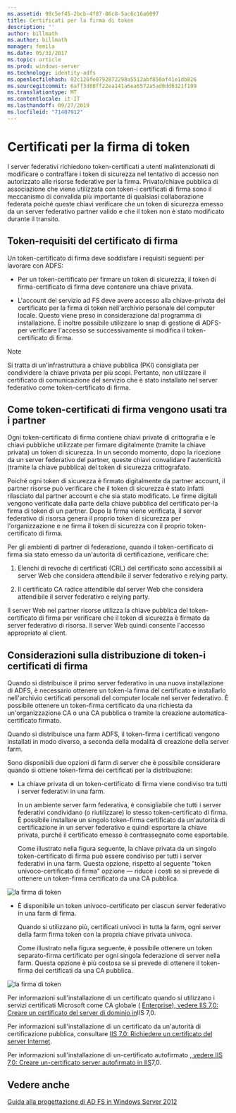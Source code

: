 ```yaml
---
ms.assetid: 98c5ef45-2bcb-4f87-86c8-5ac6c16a6097
title: Certificati per la firma di token
description: ''
author: billmath
ms.author: billmath
manager: femila
ms.date: 05/31/2017
ms.topic: article
ms.prod: windows-server
ms.technology: identity-adfs
ms.openlocfilehash: 02c126fe0792872298a5512abf850af41e1db826
ms.sourcegitcommit: 6aff3d88ff22ea141a6ea6572a5ad8dd6321f199
ms.translationtype: MT
ms.contentlocale: it-IT
ms.lasthandoff: 09/27/2019
ms.locfileid: "71407912"
---
```

# <a name="token-signing-certificates"></a>Certificati per la firma di token

I server federativi richiedono token\-certificati a utenti malintenzionati di modificare o contraffare i token di sicurezza nel tentativo di accesso non autorizzato alle risorse federative per la firma. Privato\/chiave pubblica di associazione che viene utilizzata con token\-i certificati di firma sono il meccanismo di convalida più importante di qualsiasi collaborazione federata poiché queste chiavi verificare che un token di sicurezza emesso da un server federativo partner valido e che il token non è stato modificato durante il transito.  
  
## <a name="token-signing-certificate-requirements"></a>Token\-requisiti del certificato di firma  
Un token\-certificato di firma deve soddisfare i requisiti seguenti per lavorare con ADFS:  
  
-   Per un token\-certificato per firmare un token di sicurezza, il token di firma\-certificato di firma deve contenere una chiave privata.  
  
-   L'account del servizio ad FS deve avere accesso alla chiave\-privata del certificato per la firma di token nell'archivio personale del computer locale. Questo viene preso in considerazione dal programma di installazione. È inoltre possibile utilizzare lo snap di gestione di ADFS\-per verificare l'accesso se successivamente si modifica il token\-certificato di firma.  
  
> [!NOTE]  
> Si tratta di un'infrastruttura a chiave pubblica \(PKI\) consigliata per condividere la chiave privata per più scopi. Pertanto, non utilizzare il certificato di comunicazione del servizio che è stato installato nel server federativo come token\-certificato di firma.  
  
## <a name="how-token-signing-certificates-are-used-across-partners"></a>Come token\-certificati di firma vengono usati tra i partner  
Ogni token\-certificato di firma contiene chiavi private di crittografia e le chiavi pubbliche utilizzate per firmare digitalmente \(tramite la chiave privata\) un token di sicurezza. In un secondo momento, dopo la ricezione da un server federativo del partner, queste chiavi convalidare l'autenticità \(tramite la chiave pubblica\) del token di sicurezza crittografato.  
  
Poiché ogni token di sicurezza è firmato digitalmente da partner account, il partner risorse può verificare che il token di sicurezza è stato infatti rilasciato dal partner account e che sia stato modificato. Le firme digitali vengono verificate dalla parte della chiave pubblica del certificato per\-la firma di token di un partner. Dopo la firma viene verificata, il server federativo di risorsa genera il proprio token di sicurezza per l'organizzazione e ne firma il token di sicurezza con il proprio token\-certificato di firma.  
  
Per gli ambienti di partner di federazione, quando il token\-certificato di firma sia stato emesso da un'autorità di certificazione, verificare che:  
  
1.  Elenchi di revoche di certificati \(CRL\) del certificato sono accessibili ai server Web che considera attendibile il server federativo e relying party.  
  
2.  Il certificato CA radice attendibile dal server Web che considera attendibile il server federativo e relying party.  
  
Il server Web nel partner risorse utilizza la chiave pubblica del token\-certificato di firma per verificare che il token di sicurezza è firmato da server federativo di risorsa. Il server Web quindi consente l'accesso appropriato al client.  
  
## <a name="deployment-considerations-for-token-signing-certificates"></a>Considerazioni sulla distribuzione di token\-i certificati di firma  
Quando si distribuisce il primo server federativo in una nuova installazione di ADFS, è necessario ottenere un token\-la firma del certificato e installarlo nell'archivio certificati personali del computer locale nel server federativo. È possibile ottenere un token\-firma certificato da una richiesta da un'organizzazione CA o una CA pubblica o tramite la creazione automatica\-certificato firmato.  
  
Quando si distribuisce una farm ADFS, il token\-firma i certificati vengono installati in modo diverso, a seconda della modalità di creazione della server farm.  
  
Sono disponibili due opzioni di farm di server che è possibile considerare quando si ottiene token\-firma dei certificati per la distribuzione:  
  
-   La chiave privata di un token\-certificato di firma viene condiviso tra tutti i server federativi in una farm.  
  
    In un ambiente server farm federativa, è consigliabile che tutti i server federativi condividano \(o riutilizzare\) lo stesso token\-certificato di firma. È possibile installare un singolo token\-firma certificato da un'autorità di certificazione in un server federativo e quindi esportare la chiave privata, purché il certificato emesso è contrassegnato come esportabile.  
  
    Come illustrato nella figura seguente, la chiave privata da un singolo token\-certificato di firma può essere condiviso per tutti i server federativi in una farm. Questa opzione, rispetto al seguente "token univoco\-certificato di firma" opzione — riduce i costi se si prevede di ottenere un token\-firma certificato da una CA pubblica.  
  
![la firma di token](media/adfs2_fedserver_certstory_3.gif)  
  
-   È disponibile un token univoco\-certificato per ciascun server federativo in una farm di firma.  
  
    Quando si utilizzano più, certificati univoci in tutta la farm, ogni server della farm firma token con la propria chiave privata univoca.  
  
    Come illustrato nella figura seguente, è possibile ottenere un token separato\-firma certificato per ogni singola federazione di server nella farm. Questa opzione è più costosa se si prevede di ottenere il token\-firma dei certificati da una CA pubblica.  
  
![la firma di token](media/adfs2_fedserver_certstory_4.gif)  
  
Per informazioni sull'installazione di un certificato quando si utilizzano i servizi certificati Microsoft come CA globale ( [Enterprise), vedere IIS 7,0: Creare un certificato del server di dominio in](https://go.microsoft.com/fwlink/?LinkId=108548)IIS 7,0.  
  
Per informazioni sull'installazione di un certificato da un'autorità di certificazione pubblica, consultare [IIS 7.0: Richiedere un certificato del server Internet](https://go.microsoft.com/fwlink/?LinkId=108549).  
  
Per informazioni sull'installazione di un\-certificato autofirmato [, vedere IIS 7,0: Creare un\-certificato server autofirmato in IIS](https://go.microsoft.com/fwlink/?LinkID=108271)7,0.  
  
## <a name="see-also"></a>Vedere anche
[Guida alla progettazione di AD FS in Windows Server 2012](AD-FS-Design-Guide-in-Windows-Server-2012.md)
